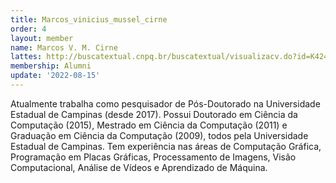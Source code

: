 ```yaml
---
title: Marcos_vinicius_mussel_cirne
order: 4
layout: member
name: Marcos V. M. Cirne
lattes: http://buscatextual.cnpq.br/buscatextual/visualizacv.do?id=K4243417E9
membership: Alumni
update: '2022-08-15'
---
```


Atualmente trabalha como pesquisador de Pós-Doutorado na Universidade Estadual de Campinas (desde 2017). Possui Doutorado em Ciência da Computação (2015), Mestrado em Ciência da Computação (2011) e Graduação em Ciência da Computação (2009), todos pela Universidade Estadual de Campinas. Tem experiência nas áreas de Computação Gráfica, Programação em Placas Gráficas, Processamento de Imagens, Visão Computacional, Análise de Vídeos e Aprendizado de Máquina. 